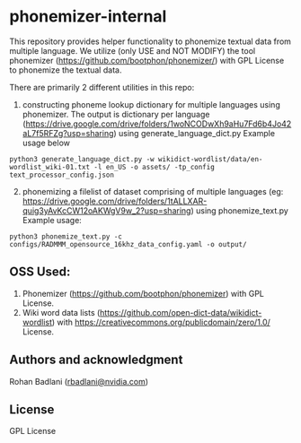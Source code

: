 # phonemizer-internal
This repository provides helper functionality to phonemize textual data from multiple language. We utilize (only USE and NOT MODIFY) the tool phonemizer (https://github.com/bootphon/phonemizer/) with GPL License to phonemize the textual data.

There are primarily 2 different utilities in this repo:
1. constructing phoneme lookup dictionary for multiple languages using phonemizer. The output is dictionary per language (https://drive.google.com/drive/folders/1woNCODwXh9aHu7Fd6b4Jo42aL7f5RFZg?usp=sharing) using generate_language_dict.py
Example usage below

```
python3 generate_language_dict.py -w wikidict-wordlist/data/en-wordlist_wiki-01.txt -l en_US -o assets/ -tp_config text_processor_config.json 
```

2. phonemizing a filelist of dataset comprising of multiple languages (eg: https://drive.google.com/drive/folders/1tALLXAR-quig3yAvKcCW12oAKWgV9w_2?usp=sharing) using phonemize_text.py
Example usage:

```
python3 phonemize_text.py -c configs/RADMMM_opensource_16khz_data_config.yaml -o output/
```

## OSS Used:
1. Phonemizer (https://github.com/bootphon/phonemizer) with GPL License.
2. Wiki word data lists (https://github.com/open-dict-data/wikidict-wordlist) with https://creativecommons.org/publicdomain/zero/1.0/ License.

## Authors and acknowledgment
Rohan Badlani (rbadlani@nvidia.com)

## License
GPL License